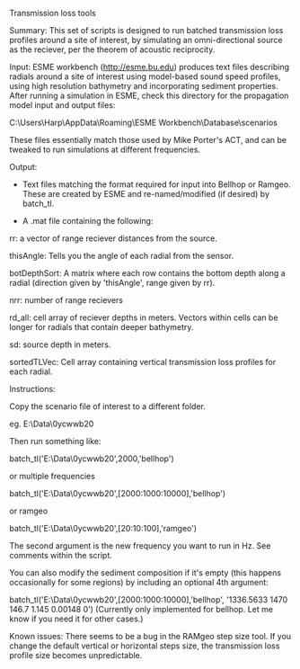 Transmission loss tools

Summary: This set of scripts is designed to run batched transmission loss profiles around a site of interest, by simulating an omni-directional source as the reciever, per the theorem of acoustic reciprocity.

Input:
ESME workbench (http://esme.bu.edu) produces text files describing radials around a site of interest using model-based sound speed profiles, using high resolution bathymetry and incorporating sediment properties. 
After running a simulation in ESME, check this directory for the propagation model input and output files:

C:\Users\Harp\AppData\Roaming\ESME Workbench\Database\scenarios

These files essentially match those used by Mike Porter's ACT, and can be tweaked to run simulations at different frequencies.


Output: 

- Text files matching the format required for input into Bellhop or Ramgeo. These are created by ESME and re-named/modified (if desired) by batch_tl.

- A .mat file containing the following:

rr: a vector of range reciever distances from the source.

thisAngle: Tells you the angle of each radial from the sensor.

botDepthSort: A matrix where each row contains the bottom depth along a radial (direction given by 'thisAngle', range given by rr).

nrr: number of range recievers

rd_all: cell array of reciever depths in meters. Vectors within cells can be longer for radials that contain deeper bathymetry.

sd: source depth in meters.

sortedTLVec: Cell array containing vertical transmission loss profiles for each radial.



Instructions:

Copy the scenario file of interest to a different folder. 

eg. E:\Data\0ycwwb20  

Then run something like:  

batch_tl('E:\Data\0ycwwb20\',2000,'bellhop')  

or multiple frequencies  

batch_tl('E:\Data\0ycwwb20\',[2000:1000:10000],'bellhop')  

or ramgeo  

batch_tl('E:\Data\0ycwwb20\',[20:10:100],'ramgeo')  


The second argument is the new frequency you want to run in Hz. See comments within the script.

You can also modify the sediment composition if it's empty (this happens occasionally for some regions) by including an optional 4th argument:

batch_tl('E:\Data\0ycwwb20\',[2000:1000:10000],'bellhop', '1336.5633 1470 146.7 1.145 0.00148 0')
(Currently only implemented for bellhop. Let me know if you need it for other cases.)



Known issues: 
There seems to be a bug in the RAMgeo step size tool. If you change the default vertical or horizontal steps size, the transmission loss profile size becomes unpredictable.
